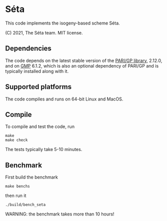 # Séta

This code implements the isogeny-based scheme Séta.

(C) 2021, The Séta team. MIT license.

## Dependencies

The code depends on the latest stable version of the [PARI/GP
library](http://pari.math.u-bordeaux.fr/), 2.12.0, and on
[GMP](https://gmplib.org/) 6.1.2, which is also an optional dependency
of PARI/GP and is typically installed along with it.

## Supported platforms

The code compiles and runs on 64-bit Linux and MacOS.

## Compile

To compile and test the code, run

```
make
make check
```

The tests typically take 5-10 minutes.

## Benchmark

First build the benchmark

```
make benchs
```

then run it

```
./build/bench_seta
```

WARNING: the benchmark takes more than 10 hours!
